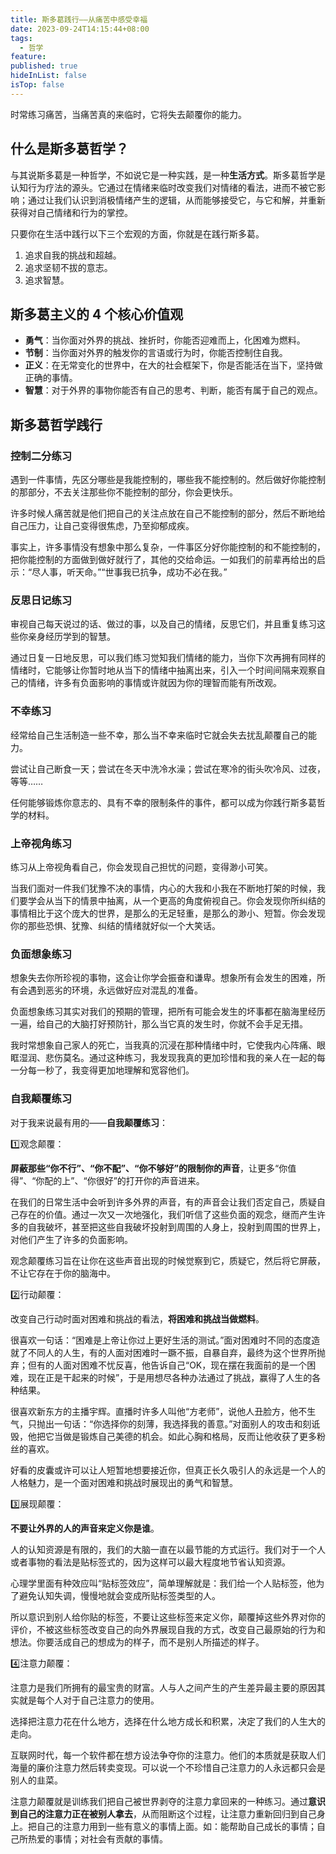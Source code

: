 ```yaml
---
title: 斯多葛践行——从痛苦中感受幸福
date: 2023-09-24T14:15:44+08:00
tags:
  - 哲学
feature: 
published: true
hideInList: false
isTop: false
---
```

时常练习痛苦，当痛苦真的来临时，它将失去颠覆你的能力。


<!--more-->

## 什么是斯多葛哲学？

与其说斯多葛是一种哲学，不如说它是一种实践，是一种**生活方式**。斯多葛哲学是认知行为疗法的源头。它通过在情绪来临时改变我们对情绪的看法，进而不被它影响；通过让我们认识到消极情绪产生的逻辑，从而能够接受它，与它和解，并重新获得对自己情绪和行为的掌控。

只要你在生活中践行以下三个宏观的方面，你就是在践行斯多葛。
1. 追求自我的挑战和超越。
2. 追求坚韧不拔的意志。
3. 追求智慧。

## 斯多葛主义的 4 个核心价值观

- **勇气**：当你面对外界的挑战、挫折时，你能否迎难而上，化困难为燃料。
- **节制**：当你面对外界的触发你的言语或行为时，你能否控制住自我。
- **正义**：在无常变化的世界中，在大的社会框架下，你是否能活在当下，坚持做正确的事情。
- **智慧**：对于外界的事物你能否有自己的思考、判断，能否有属于自己的观点。

## 斯多葛哲学践行

### 控制二分练习

遇到一件事情，先区分哪些是我能控制的，哪些我不能控制的。然后做好你能控制的那部分，不去关注那些你不能控制的部分，你会更快乐。

许多时候人痛苦就是他们把自己的关注点放在自己不能控制的部分，然后不断地给自己压力，让自己变得很焦虑，乃至抑郁成疾。

事实上，许多事情没有想象中那么复杂，一件事区分好你能控制的和不能控制的，把你能控制的方面做到做好就行了，其他的交给命运。一如我们的前辈再给出的启示：“尽人事，听天命。”“世事我已抗争，成功不必在我。”

### 反思日记练习

审视自己每天说过的话、做过的事，以及自己的情绪，反思它们，并且重复练习这些你亲身经历学到的智慧。

通过日复一日地反思，可以我们练习觉知我们情绪的能力，当你下次再拥有同样的情绪时，它能够让你暂时地从当下的情绪中抽离出来，引入一个时间间隔来观察自己的情绪，许多有负面影响的事情或许就因为你的理智而能有所改观。

### 不幸练习

经常给自己生活制造一些不幸，那么当不幸来临时它就会失去扰乱颠覆自己的能力。

尝试让自己断食一天；尝试在冬天中洗冷水澡；尝试在寒冷的街头吹冷风、过夜，等等……

任何能够锻炼你意志的、具有不幸的限制条件的事件，都可以成为你践行斯多葛哲学的材料。

### 上帝视角练习

练习从上帝视角看自己，你会发现自己担忧的问题，变得渺小可笑。

当我们面对一件我们犹豫不决的事情，内心的大我和小我在不断地打架的时候，我们要学会从当下的情景中抽离，从一个更高的角度俯视自己。你会发现你所纠结的事情相比于这个庞大的世界，是那么的无足轻重，是那么的渺小、短暂。你会发现你的那些恐惧、犹豫、纠结的情绪就好似一个大笑话。

### 负面想象练习

想象失去你所珍视的事物，这会让你学会振奋和谦卑。想象所有会发生的困难，所有会遇到恶劣的环境，永远做好应对混乱的准备。

负面想象练习其实对我们的预期的管理，把所有可能会发生的坏事都在脑海里经历一遍，给自己的大脑打好预防针，那么当它真的发生时，你就不会手足无措。

我时常想象自己家人的死亡，当我真的沉浸在那种情绪中时，它使我内心阵痛、眼眶湿润、悲伤莫名。通过这种练习，我发现我真的更加珍惜和我的亲人在一起的每一分每一秒了，我变得更加地理解和宽容他们。

### 自我颠覆练习

对于我来说最有用的——**自我颠覆练习**：

1️⃣观念颠覆：

**屏蔽那些“你不行”、“你不配”、“你不够好”的限制你的声音**，让更多“你值得”、“你配的上”、“你很好”的打开你的声音进来。

在我们的日常生活中会听到许多外界的声音，有的声音会让我们否定自己，质疑自己存在的价值。通过一次又一次地强化，我们听信了这些负面的观念，继而产生许多的自我破坏，甚至把这些自我破坏投射到周围的人身上，投射到周围的世界上，对他们产生了许多的负面影响。

观念颠覆练习旨在让你在这些声音出现的时候觉察到它，质疑它，然后将它屏蔽，不让它存在于你的脑海中。

2️⃣行动颠覆：

改变自己行动时面对困难和挑战的看法，**将困难和挑战当做燃料**。

很喜欢一句话：“困难是上帝让你过上更好生活的测试。”面对困难时不同的态度造就了不同人的人生，有的人面对困难时一蹶不振，自暴自弃，最终为这个世界所抛弃；但有的人面对困难不忧反喜，他告诉自己“OK，现在摆在我面前的是一个困难，现在正是干起来的时候”，于是用想尽各种办法通过了挑战，赢得了人生的各种结果。

很喜欢新东方的主播宇辉。直播时许多人叫他“方老师”，说他人丑脸方，他不生气，只抛出一句话：“你选择你的刻薄，我选择我的善意。”对面别人的攻击和刻诋毁，他把它当做是锻炼自己美德的机会。如此心胸和格局，反而让他收获了更多粉丝的喜欢。

好看的皮囊或许可以让人短暂地想要接近你，但真正长久吸引人的永远是一个人的人格魅力，是一个面对困难和挑战时展现出的勇气和智慧。

3️⃣展现颠覆：

**不要让外界的人的声音来定义你是谁**。

人的认知资源是有限的，我们的大脑一直在以最节能的方式运行。我们对于一个人或者事物的看法是贴标签式的，因为这样可以最大程度地节省认知资源。

心理学里面有种效应叫“贴标签效应”，简单理解就是：我们给一个人贴标签，他为了避免认知失调，慢慢地就会变成所贴标签类型的人。

所以意识到别人给你贴的标签，不要让这些标签来定义你，颠覆掉这些外界对你的评价，不被这些标签改变自己的向外界展现自我的方式，改变自己最原始的行为和想法。你要活成自己的想成为的样子，而不是别人所描述的样子。

4️⃣注意力颠覆：

注意力是我们所拥有的最宝贵的财富。人与人之间产生的产生差异最主要的原因其实就是每个人对于自己注意力的使用。

选择把注意力花在什么地方，选择在什么地方成长和积累，决定了我们的人生大的走向。

互联网时代，每一个软件都在想方设法争夺你的注意力。他们的本质就是获取人们海量的廉价注意力然后转卖变现。可以说一个不珍惜自己注意力的人永远都只会是别人的韭菜。

注意力颠覆就是训练我们把自己被世界剥夺的注意力拿回来的一种练习。通过**意识到自己的注意力正在被别人拿去**，从而阻断这个过程，让注意力重新回归到自己身上。把自己的注意力用到一些有意义的事情上面。如：能帮助自己成长的事情；自己所热爱的事情；对社会有贡献的事情。



